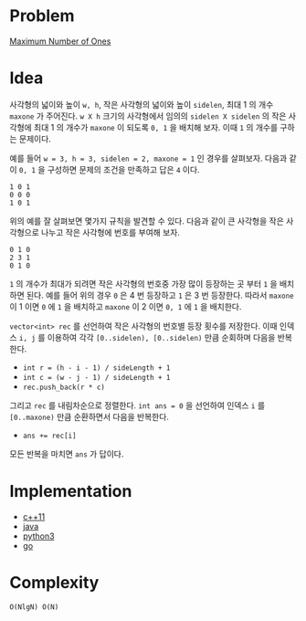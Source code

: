 # Problem

[Maximum Number of Ones](https://leetcode.com/problems/maximum-number-of-ones/)

# Idea

사각형의 넓이와 높이 `w, h`, 작은 사각형의 넓이와 높이 `sidelen`, 최대
1 의 개수 `maxone` 가 주어진다. `w X h` 크기의 사각형에서 임의의
`sidelen X sidelen` 의 작은 사각형에 최대 1 의 개수가 `maxone` 이
되도록 `0, 1` 을 배치해 보자. 이때 `1` 의 개수를 구하는 문제이다.

예를 들어 `w = 3, h = 3, sidelen = 2, maxone = 1` 인 경우를 살펴보자.
다음과 같이 `0, 1` 을 구성하면 문제의 조건을 만족하고 답은 `4` 이다.

```
1 0 1
0 0 0
1 0 1
```

위의 예를 잘 살펴보면 몇가지 규칙을 발견할 수 있다. 다음과 같이 큰 사각형을
작은 사각형으로 나누고 작은 사각형에 번호를 부여해 보자.

```
0 1 0
2 3 1
0 1 0
```

`1` 의 개수가 최대가 되려면 작은 사각형의 번호중 가장 많이 등장하는 곳
부터 `1` 을 배치하면 된다. 예를 들어 위의 경우 `0` 은 4 번 등장하고
`1` 은 3 번 등장한다. 따라서 `maxone` 이 1 이면 `0` 에 `1` 을 배치하고
`maxone` 이 2 이면 `0, 1` 에 `1` 을 배치한다.

`vector<int> rec` 를 선언하여 작은 사각형의 번호별 등장 횟수를
저장한다. 이때 인덱스 `i, j` 를 이용하여 각각 `[0..sidelen), [0..sidelen)`
만큼 순회하며 다음을 반복한다.

* `int r = (h - i - 1) / sideLength + 1`
* `int c = (w - j - 1) / sideLength + 1`
* `rec.push_back(r * c)`

그리고 `rec` 를 내림차순으로 정렬한다. `int ans = 0` 을
선언하여 인덱스 `i` 를 `[0..maxone)` 만큼 순환하면서 다음을 반복한다.

* `ans += rec[i]`

모든 반복을 마치면 `ans` 가 답이다.

# Implementation

* [c++11](a.cpp)
* [java](Solution.java)
* [python3](a.py)
* [go](a.go)

# Complexity

```
O(NlgN) O(N)
```
